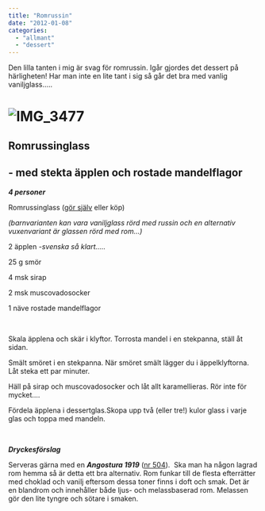 ```yaml
---
title: "Romrussin"
date: "2012-01-08"
categories: 
  - "allmant"
  - "dessert"
---
```


Den lilla tanten i mig är svag för romrussin. Igår gjordes det dessert på härligheten! Har man inte en lite tant i sig så går det bra med vanlig vaniljglass.....

# **![](/static/img/IMG_3477-1024x682.jpg "IMG_3477")**

## **Romrussinglass**

## **\- med stekta äpplen och rostade mandelflagor**

_**4 personer**_

Romrussinglass ([gör själv](https://recept.nu/1.309180/per_morberg/efterratter_godis/agg_mejeri/romrussinglass "romrussinglass") eller köp)

_(barnvarianten kan vara vaniljglass rörd med russin och en alternativ vuxenvariant är glassen rörd med rom...)_

2 äpplen _\-svenska så klart....._

25 g smör

4 msk sirap

2 msk muscovadosocker

1 näve rostade mandelflagor

 

Skala äpplena och skär i klyftor. Torrosta mandel i en stekpanna, ställ åt sidan.

Smält smöret i en stekpanna. När smöret smält lägger du i äppelklyftorna. Låt steka ett par minuter.

Häll på sirap och muscovadosocker och låt allt karamellieras. Rör inte för mycket....

Fördela äpplena i dessertglas.Skopa upp två (eller tre!) kulor glass i varje glas och toppa med mandeln.

 

_**Dryckesförslag**_

Serveras gärna med en _**Angostura 1919**_ ([nr 504](https://www.systembolaget.se/Sok-dryck/Dryck/?varuNr=504 "Angostura 1919")).  Ska man ha någon lagrad rom hemma så är detta ett bra alternativ. Rom funkar till de flesta efterrätter med choklad och vanilj eftersom dessa toner finns i doft och smak. Det är en blandrom och innehåller både ljus- och melassbaserad rom. Melassen gör den lite tyngre och sötare i smaken.

